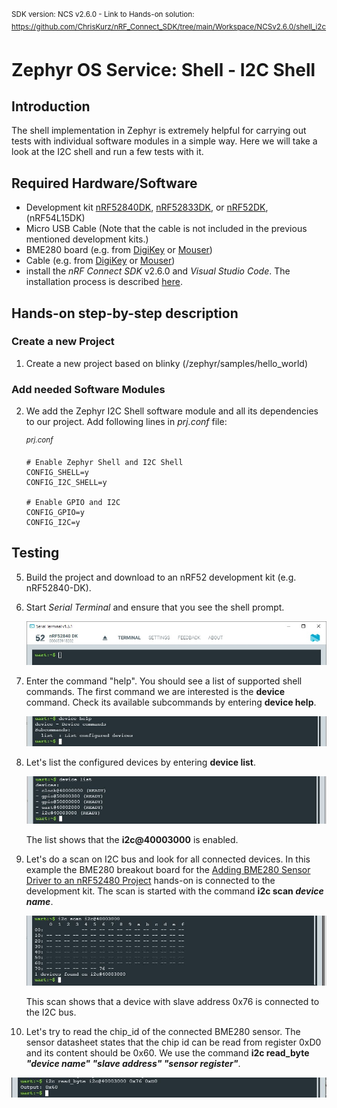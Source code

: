 <sup>SDK version: NCS v2.6.0  -  Link to Hands-on solution: https://github.com/ChrisKurz/nRF_Connect_SDK/tree/main/Workspace/NCSv2.6.0/shell_i2c</sup>

# Zephyr OS Service: Shell - I2C Shell

## Introduction

The shell implementation in Zephyr is extremely helpful for carrying out tests with individual software modules in a simple way. Here we will take a look at the I2C shell and run a few tests with it. 

## Required Hardware/Software
- Development kit [nRF52840DK](https://www.nordicsemi.com/Products/Development-hardware/nRF52840-DK), [nRF52833DK](https://www.nordicsemi.com/Products/Development-hardware/nRF52833-DK), or [nRF52DK](https://www.nordicsemi.com/Products/Development-hardware/nrf52-dk), (nRF54L15DK)
- Micro USB Cable (Note that the cable is not included in the previous mentioned development kits.)
- BME280 board (e.g. from [DigiKey](https://www.digikey.de/de/products/detail/pimoroni-ltd/PIM472/10329004?utm_adgroup=&utm_source=google&utm_medium=cpc&utm_campaign=PMax:%20Smart%20Shopping_Product_Zombie%20SKUs&utm_term=&productid=10329004&utm_content=&utm_id=go_cmp-18521752285_adg-_ad-__dev-c_ext-_prd-10329004_sig-CjwKCAiA1MCrBhAoEiwAC2d64UWWHbkjNYi9l8UAy99278xOGrYvVKB7msImOtXb-atsvhYavEF5iRoCC3MQAvD_BwE&gad_source=4&gclid=CjwKCAiA1MCrBhAoEiwAC2d64UWWHbkjNYi9l8UAy99278xOGrYvVKB7msImOtXb-atsvhYavEF5iRoCC3MQAvD_BwE) or [Mouser](https://www.mouser.de/ProductDetail/Pimoroni/PIM472?qs=P1JMDcb91o7p2TYl00AP7g%3D%3D&mgh=1&vip=1&gad_source=1&gclid=CjwKCAiA1MCrBhAoEiwAC2d64cqZCSacTMr-zg7ERu2WAsZ_KyYkPN1RFyjCxMJVKIW8GwCHrWX-vxoCImUQAvD_BwE))
- Cable (e.g. from [DigiKey](https://www.digikey.de/de/products/detail/sparkfun-electronics/PRT-09140/5993845) or [Mouser](https://www.mouser.de/ProductDetail/SparkFun/PRT-09140?qs=WyAARYrbSnadDqOX3IDrug%3D%3D))
- install the _nRF Connect SDK_ v2.6.0 and _Visual Studio Code_. The installation process is described [here](https://academy.nordicsemi.com/courses/nrf-connect-sdk-fundamentals/lessons/lesson-1-nrf-connect-sdk-introduction/topic/exercise-1-1/).

## Hands-on step-by-step description 

### Create a new Project

1) Create a new project based on blinky (/zephyr/samples/hello_world)


### Add needed Software Modules

2) We add the Zephyr I2C Shell software module and all its dependencies to our project. Add following lines in _prj.conf_ file:

	<sup>_prj.conf_</sup>

       # Enable Zephyr Shell and I2C Shell
       CONFIG_SHELL=y
       CONFIG_I2C_SHELL=y

       # Enable GPIO and I2C
       CONFIG_GPIO=y
       CONFIG_I2C=y


## Testing

5) Build the project and download to an nRF52 development kit (e.g. nRF52840-DK).

6) Start _Serial Terminal_ and ensure that you see the shell prompt. 
   
   ![image](images/shell_i2c_terminal_prompt.jpg)

7) Enter the command "help". You should see a list of supported shell commands. The first command we are interested is the __device__ command. Check its available subcommands by entering __device help__.

   ![image](images/shell_i2c_terminal_device_help.jpg)
   
8) Let's list the configured devices by entering __device list__.

   ![image](images/shell_i2c_terminal_device_list.jpg)

   The list shows that the __i2c@40003000__ is enabled.

9) Let's do a scan on I2C bus and look for all connected devices. In this example the BME280 breakout board for the [Adding BME280 Sensor Driver to an nRF52480 Project](https://github.com/ChrisKurz/nRF_Connect_SDK/blob/main/doc/NCSv2.5.2_ZDD_Sensors_BME280_nRF52840.md) hands-on is connected to the development kit. The scan is started with the command __i2c scan _device name___.

   ![image](images/shell_i2c_terminal_i2cscan.jpg)

   This scan shows that a device with slave address 0x76 is connected to the I2C bus.

10) Let's try to read the chip_id of the connected BME280 sensor. The sensor datasheet states that the chip id can be read from register 0xD0 and its content should be 0x60. We use the command __i2c read_byte _"device name"_ _"slave address"_ _"sensor register"___.

   ![image](images/shell_i2c_terminal_readid.jpg)









